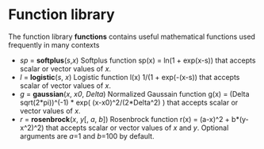 # Function library
The function library **functions** contains useful mathematical functions used frequently in many contexts

* *sp* = **softplus**(*s*,*x*) Softplus function sp(x) = ln(1 + exp(x-s)) that accepts scalar or vector values of *x*.
* *l* = **logistic**(*s*, *x*) Logistic function l(x) 1/(1 + exp(-(x-s)) that accepts scalar of vector values of *x*.
* *g* = **gaussian**(*x*, *x0*, *Delta*) Normalized Gaussain function g(x) = (Delta sqrt(2\*pi))^(-1) \* exp( (x-x0)^2/(2\*Delta^2) ) that accepts scalar or vector values of *x*.
* *r* = **rosenbrock**(*x*, *y*[, *a*, *b*]) Rosenbrock function r(x) = (a-x)^2 + b*(y-x^2)^2) that accepts scalar or vector values of *x* and *y*. Optional arguments are *a*=1 and *b*=100 by default.

